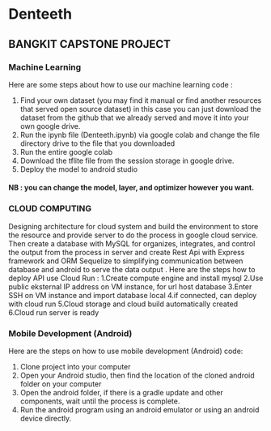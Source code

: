 # Denteeth
## BANGKIT CAPSTONE PROJECT

### Machine Learning
Here are some steps about how to use our machine learning code :
1. Find your own dataset (you may find it manual or find another resources that served open source dataset) in this case you can just download the dataset from the github that we already served and move it into your own google drive.
2. Run the ipynb file (Denteeth.ipynb) via google colab and change the file directory drive to the file that you downloaded
3. Run the entire google colab
4. Download the tflite file from the session storage in google drive.
5. Deploy the model to android studio
#### NB : you can change the model, layer, and optimizer however you want.

### CLOUD COMPUTING
Designing architecture for cloud system and build the environment to store the resource and provide server to do the process in google cloud service. Then create a database with MySQL for organizes, integrates, and control the output from the process in server and create Rest Api with Express framework and ORM Sequelize to simplifying communication between database and android to serve the data output .
Here are the steps how to deploy API use Cloud Run :
1.Create compute engine and install mysql 
2.Use public eksternal IP address on VM instance, for url host database
3.Enter SSH on VM instance and import database local
4.if connected, can deploy with cloud run
5.Cloud storage and cloud build automatically created 
6.Cloud run server is ready

### Mobile Development (Android)
Here are the steps on how to use mobile development (Android) code:
1. Clone project into your computer
2. Open your Android studio, then find the location of the cloned android folder on your computer
3. Open the android folder, if there is a gradle update and other components, wait until the process is complete.
4. Run the android program using an android emulator or using an android device directly.
